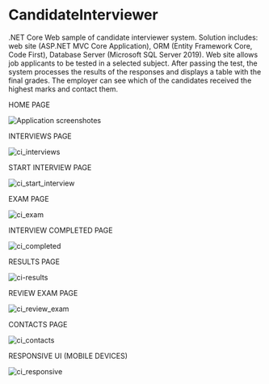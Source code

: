 # CandidateInterviewer
.NET Core Web sample of candidate interviewer system. Solution includes: web site (ASP.NET MVC Core Application), ORM (Entity Framework Core, Code First), Database Server (Microsoft SQL Server 2019). Web site allows job applicants to be tested in a selected subject. After passing the test, the system processes the results of the responses and displays a table with the final grades. The employer can see which of the candidates received the highest marks and contact them.


HOME PAGE


![Application screenshotes](https://user-images.githubusercontent.com/54624273/65337971-e057a980-dbd1-11e9-8cf0-f58c7d9eec52.png)


INTERVIEWS PAGE


![ci_interviews](https://user-images.githubusercontent.com/54624273/66349768-5134ea80-e962-11e9-8ecf-ecf85f8d6b01.png)


START INTERVIEW PAGE


![ci_start_interview](https://user-images.githubusercontent.com/54624273/66419673-281d6400-ea0d-11e9-821e-482858d70da8.png)


EXAM PAGE


![ci_exam](https://user-images.githubusercontent.com/54624273/66480830-23f25480-eaa8-11e9-83b1-b905e03f88c6.png)


INTERVIEW COMPLETED PAGE


![ci_completed](https://user-images.githubusercontent.com/54624273/66605357-a4a07600-ebb8-11e9-9109-ff94cd28dcea.png)


RESULTS PAGE


![ci-results](https://user-images.githubusercontent.com/54624273/66786882-9ae57e00-eeea-11e9-9aba-a3219d145316.png)


REVIEW EXAM PAGE


![ci_review_exam](https://user-images.githubusercontent.com/54624273/66786895-a6d14000-eeea-11e9-806c-f8357bbf1d60.png)


CONTACTS PAGE


![ci_contacts](https://user-images.githubusercontent.com/54624273/65337983-e5b4f400-dbd1-11e9-9de8-b7e7ab60bfbc.png)


RESPONSIVE UI (MOBILE DEVICES)


![ci_responsive](https://user-images.githubusercontent.com/54624273/66490861-80f70600-eaba-11e9-90a0-db1d7e4a3f15.png)
